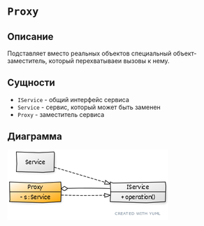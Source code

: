 # ```Proxy```

## Описание
Подставляет вместо реальных объектов специальный объект-заместитель, который перехватываеи вызовы к нему.

## Сущности
* ```IService``` - общий интерфейс сервиса
* ```Service``` - сервис, который может быть заменен
* ```Proxy``` - заместитель сервиса

## Диаграмма
![uml](0.png)